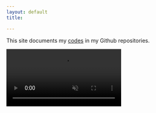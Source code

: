 ```yaml
---
layout: default
title:

---
```


This site documents my [codes](https://github.com/ChuaCheowHuan/) in my Github
repositories.



<video autoplay muted loop id="bgVid">
  <source src="/assets/movie/forest_fog.mp4" type="video/mp4">
</video>
